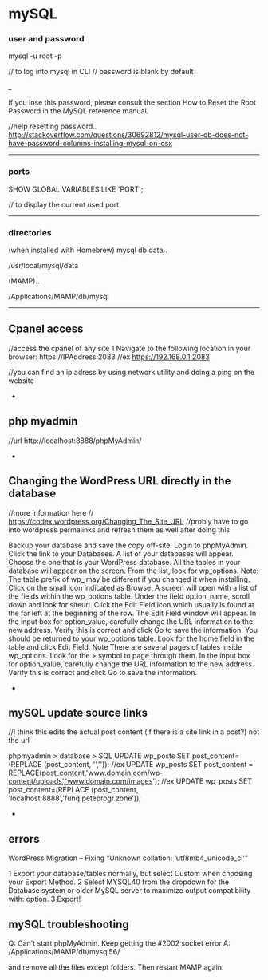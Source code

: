 mySQL
=====


### user and password

mysql -u root -p

// to log into mysql in CLI
// password is blank by default

_


If you lose this password, please consult the section How to Reset the Root Password in the MySQL reference manual.

//help resetting password..
http://stackoverflow.com/questions/30692812/mysql-user-db-does-not-have-password-columns-installing-mysql-on-osx

---

### ports

SHOW GLOBAL VARIABLES LIKE 'PORT';

// to display the current used port


---


### directories

(when installed with Homebrew) mysql db data..

/usr/local/mysql/data

(MAMP)..

/Applications/MAMP/db/mysql


---


Cpanel access
-------------
//access the cpanel of any site
1 Navigate to the following location in your browser:
https://IPAddress:2083
//ex
https://192.168.0.1:2083

//you can find an ip adress by using network utility and doing a ping on the website



-

php myadmin
-----------
//url
http://localhost:8888/phpMyAdmin/



-

Changing the WordPress URL directly in the database
---------------------------------------------------
//more information here
// https://codex.wordpress.org/Changing_The_Site_URL
//probly have to go into wordpress permalinks and refresh them as well after doing this

Backup your database and save the copy off-site.
Login to phpMyAdmin.
Click the link to your Databases.
A list of your databases will appear. Choose the one that is your WordPress database.
All the tables in your database will appear on the screen.
From the list, look for wp_options. Note: The table prefix of wp_ may be different if you changed it when installing.
Click on the small icon indicated as Browse.
A screen will open with a list of the fields within the wp_options table.
Under the field option_name, scroll down and look for siteurl.
Click the Edit Field icon which usually is found at the far left at the beginning of the row.
The Edit Field window will appear.
In the input box for option_value, carefully change the URL information to the new address.
Verify this is correct and click Go to save the information.
You should be returned to your wp_options table.
Look for the home field in the table and click Edit Field. Note There are several pages of tables inside wp_options. Look for the > symbol to page through them.
In the input box for option_value, carefully change the URL information to the new address.
Verify this is correct and click Go to save the information.


-

mySQL update source links
-------------------------
//I think this edits the actual post content (if there is a site link in a post?) not the url

phpmyadmin > database > SQL
UPDATE wp_posts SET post_content=(REPLACE (post_content, '<old url>','<new url>'));
//ex
UPDATE wp_posts SET post_content = REPLACE(post_content,'www.domain.com/wp-content/uploads','www.domain.com/images');
//ex
UPDATE wp_posts SET post_content=(REPLACE (post_content, 'localhost:8888','funq.peteprogr.zone'));



-

errors
------
WordPress Migration – Fixing “Unknown collation: ‘utf8mb4_unicode_ci'”

1 Export your database/tables normally, but select Custom when choosing your Export Method.
2 Select MYSQL40 from the dropdown for the Database system or older MySQL server to maximize output compatibility with: option.
3 Export!






mySQL troubleshooting
---------------------
Q: Can't start phpMyAdmin. Keep getting the #2002 socket error
A:
/Applications/MAMP/db/mysql56/

and remove all the files except folders. Then restart MAMP again.




















